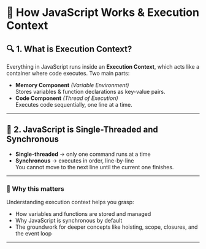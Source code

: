 # 📘 How JavaScript Works & Execution Context

## 🔍 1. What is Execution Context?
Everything in JavaScript runs inside an **Execution Context**, which acts like a container where code executes.
Two main parts:
- **Memory Component** *(Variable Environment)*  
  Stores variables & function declarations as key-value pairs.
- **Code Component** *(Thread of Execution)*  
  Executes code sequentially, one line at a time.

---

## 🧠 2. JavaScript is Single-Threaded and Synchronous
- **Single-threaded** → only one command runs at a time  
- **Synchronous** → executes in order, line-by-line  
You cannot move to the next line until the current one finishes.

---

### 🎯 Why this matters
Understanding execution context helps you grasp:
- How variables and functions are stored and managed
- Why JavaScript is synchronous by default
- The groundwork for deeper concepts like hoisting, scope, closures, and the event loop

---
